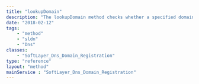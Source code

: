 ```yaml
---
title: "lookupDomain"
description: "The lookupDomain method checks whether a specified domain name is available for registration in TLD's, and suggests other similar domain names, and checks whether they are available as well. "
date: "2018-02-12"
tags:
    - "method"
    - "sldn"
    - "Dns"
classes:
    - "SoftLayer_Dns_Domain_Registration"
type: "reference"
layout: "method"
mainService : "SoftLayer_Dns_Domain_Registration"
---
```

